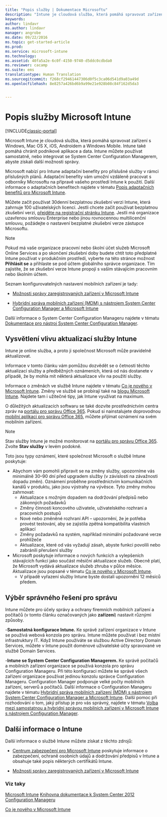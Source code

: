 ```yaml
---
title: "Popis služby | Dokumentace Microsoftu"
description: "Intune je cloudová služba, která pomáhá spravovat zařízení s Windows, iOS, Mac OS X, Androidem a Windows Mobile."
keywords: 
author: lindavr
ms.author: lindavr
manager: angrobe
ms.date: 09/22/2016
ms.topic: get-started-article
ms.prod: 
ms.service: microsoft-intune
ms.technology: 
ms.assetid: 40fa5a2e-6c0f-4150-9740-d5ddc0cdbda0
ms.reviewer: cacamp
ms.suite: ems
translationtype: Human Translation
ms.sourcegitcommit: f268cf29461447306d0f5c3ca06d541d9a03a49d
ms.openlocfilehash: 8e8257a426bd6b9a99e21e928b08c84f162d5da3


---
```


# <a name="microsoft-intune-service-description"></a>Popis služby Microsoft Intune

[!INCLUDE[classic-portal](../includes/classic-portal.md)]

Microsoft Intune je cloudová služba, která pomáhá spravovat zařízení s Windows, Mac OS X, iOS, Androidem a Windows Mobile. Intune také pomáhá chránit podnikové aplikace a data. Intune můžete používat samostatně, nebo integrovat se System Center Configuration Managerem, abyste získali další možnosti správy.

Microsoft nabízí pro Intune adaptační benefity pro příslušné služby v rámci příslušných plánů. Adaptační benefity vám umožní vzdáleně pracovat s odborníky Microsoftu na přípravě vašeho prostředí Intune k použití. Další informace o adaptačních benefitech najdete v tématu [Popis adaptačních benefitů pro Microsoft Intune](http://go.microsoft.com/fwlink/?LinkId=619281).

Můžete začít používat 30denní bezplatnou zkušební verzi Intune, která zahrnuje 100 uživatelských licencí. Jestli chcete začít používat bezplatnou zkušební verzi, [přejděte na registrační stránku Intune](http://www.microsoft.com/en-us/server-cloud/products/microsoft-intune/). Jestli má organizace uzavřenou smlouvu Enterprise nebo jinou rovnocennou multilicenční smlouvu, požádejte o nastavení bezplatné zkušební verze zástupce Microsoftu.

> [!NOTE]
> Pokud má vaše organizace pracovní nebo školní účet služeb Microsoft Online Services a po skončení zkušební doby budete chtít toto předplatné Intune používat v produkčním prostředí, vyberte na této stránce možnost **Přihlásit se** a přihlaste se pod účtem globálního správce organizace. Tím zajistíte, že se zkušební verze Intune propojí s vaším stávajícím pracovním nebo školním účtem.

Seznam konfigurovatelných nastavení mobilních zařízení je tady:

-   [Možnosti správy zaregistrovaných zařízení v Microsoft Intune](/intune/get-started/mobile-device-management-capabilities-in-microsoft-intune)

-   [Hybridní správa mobilních zařízení (MDM) s nástrojem System Center Configuration Manager a Microsoft Intune](https://technet.microsoft.com/library/mt627883.aspx)

Další informace o System Center Configuration Manageru najdete v tématu [Dokumentace pro nástroj System Center Configuration Manager](https://technet.microsoft.com/library/mt346023.aspx).

## <a name="learn-how-intune-service-updates-affect-you"></a>Vysvětlení vlivu aktualizací služby Intune
Intune je online služba, a proto ji společnost Microsoft může pravidelně aktualizovat.

Informace v tomto článku vám pomůžou dozvědět se o četnosti těchto aktualizací služby a předběžných oznámeních, která od nás dostanete v případě, že by mohla mít některá aktualizace vliv na použití služby.

Informace o změnách ve službě Intune najdete v tématu [Co je nového v Microsoft Intune](/intune/deploy-use/whats-new-in-microsoft-intune). Změny ve službě se probírají také na [blogu Microsoft Intune](http://blogs.technet.com/b/microsoftintune/). Najdete tam i užitečné tipy, jak Intune využívat na maximum.

O důležitých aktualizacích softwaru se také dozvíte prostřednictvím centra zpráv na [portálu pro správu Office 365](https://portal.office.com/Admin/Default.aspx). Pokud si nainstalujete doprovodnou [mobilní aplikaci pro správu Office 365](https://support.office.com/article/Office-365-Admin-Mobile-App-e16f6421-2a1a-4142-bf9d-9846600a060a), můžete přijímat oznámení na svém mobilním zařízení.

> [!NOTE]
> Stav služby Intune je možné monitorovat na [portálu pro správu Office 365](https://portal.office.com/Admin/Default.aspx). Zvolte **Stav služby** v levém podokně.  

Toto jsou typy oznámení, které společnost Microsoft o službě Intune poskytuje:
-   Abychom vám pomohli připravit se na změny služby, upozorníme vás minimálně 30–90 dní před upgradem služby (v závislosti na závažnosti dopadu změn). Oznámení proběhne prostřednictvím komunikačních kanálů v produktu, jako jsou výstrahy na vývěsce. Tyto změny mohou zahrnovat:
    * Aktualizace s možným dopadem na dodržování předpisů nebo zákonných požadavků
    * Změny činnosti koncového uživatele, uživatelského rozhraní a pracovních postupů
    * Nové nebo změněné rozhraní API – upozornění, že je potřeba provést testování, aby se zajistila zpětná kompatibilita vlastních aplikací
    * Změny požadavků na systém, například minimální požadované verze prohlížeče
    * Aktualizace, které od vás vyžadují zásah, abyste funkci povolili nebo zabránili přerušení služby
-   Microsoft poskytuje informace o nových funkcích a vylepšeních stávajících funkcí jako součást měsíční aktualizace služeb. Obecně platí, že Microsoft vydává aktualizace služeb zhruba v půlce měsíce. Aktualizace jsou popsané v tématu [Co je nového v Microsoft Intune](/intune/deploy-use/whats-new-in-microsoft-intune).
    -   V případě vyřazení služby Intune byste dostali upozornění 12 měsíců předem.

## <a name="choose-the-management-solution-thats-right-for-you"></a>Výběr správného řešení pro správu
Intune můžete pro účely správy a ochrany firemních mobilních zařízení a počítačů (v tomto článku označovaných jako **zařízení**) nastavit různými způsoby.

-**Samostatná konfigurace Intune.** Ke správě zařízení organizace v Intune se používá webová konzola pro správu. Intune můžete používat i bez místní infrastruktury IT. Když Intune používáte se službou Active Directory Domain Services, můžete v Intune použít doménové uživatelské účty spravované ve službě Domain Services.

-**Intune se System Center Configuration Managerem.** Ke správě počítačů a mobilních zařízení organizace se používá konzola pro správu Configuration Manageru. Při této konfiguraci můžete ke správě všech zařízení organizace používat jedinou konzolu správce Configuration Manageru. Configuration Manager podporuje velké počty mobilních zařízení, serverů a počítačů. Další informace o Configuration Manageru najdete v tématu [Hybridní správa mobilních zařízení (MDM) s nástrojem System Center Configuration Manager a Microsoft Intune](https://technet.microsoft.com/library/mt627883.aspx). Další pomoc při rozhodování o tom, jaký přístup je pro vás správný, najdete v tématu [Volba mezi samostatnou a hybridní správou mobilních zařízení v Microsoft Intune s nástrojem Configuration Manager](https://technet.microsoft.com/en-us/library/mt706478.aspx).


## <a name="learn-more-about-intune"></a>Další informace o Intune
Další informace o službě Intune můžete získat z těchto zdrojů:

- [Centrum zabezpečení pro Microsoft Intune](http://www.microsoft.com/en-us/server-cloud/products/intune-trust-center/) poskytuje informace o zabezpečení, ochraně osobních údajů a dodržování předpisů v Intune a obsahuje také popis některých certifikátů Intune.

- [Možnosti správy zaregistrovaných zařízení v Microsoft Intune](/intune/get-started/mobile-device-management-capabilities-in-microsoft-intune)

### <a name="see-also"></a>Viz taky
[Microsoft Intune](https://docs.microsoft.com/intune/)
[Knihovna dokumentace k System Center 2012 Configuration Manageru](https://technet.microsoft.com/library/gg682041.aspx)

[Co je nového v Microsoft Intune](/intune/deploy-use/whats-new-in-microsoft-intune)



<!--HONumber=Dec16_HO3-->


